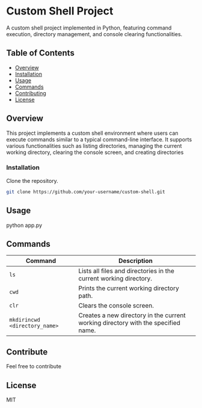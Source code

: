 # Custom Shell Project

A custom shell project implemented in Python, featuring command execution, directory management, and console clearing functionalities.

## Table of Contents

- [Overview](#overview)
- [Installation](#installation)
- [Usage](#usage)
- [Commands](#commands)
- [Contributing](#contributing)
- [License](#license)

## Overview

This project implements a custom shell environment where users can execute commands similar to a typical command-line interface. It supports various functionalities such as listing directories, managing the current working directory, clearing the console screen, and creating directories

### Installation 

Clone the repository.
   ```bash
   git clone https://github.com/your-username/custom-shell.git
   ```
## Usage 
python app.py

## Commands

| Command                | Description                                                            |
|------------------------|------------------------------------------------------------------------|
| `ls`                   | Lists all files and directories in the current working directory.       |
| `cwd`                  | Prints the current working directory path.                              |
| `clr`                  | Clears the console screen.                                              |
| `mkdirincwd <directory_name>` | Creates a new directory in the current working directory with the specified name. |

## Contribute
Feel free to contribute

## License
MIT
